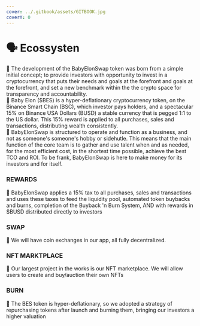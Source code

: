 ```yaml
---
cover: ../.gitbook/assets/GITBOOK.jpg
coverY: 0
---
```


# 🗣 Ecossysten

:tada: The development of the BabyElonSwap token was born from a simple initial concept; to provide investors with opportunity to invest in a cryptocurrency that puts their needs and goals at the forefront and goals at the forefront, and set a new benchmark within the the crypto space for transparency and accountability.\
:tada: Baby Elon ($BES) is a hyper-deflationary cryptocurrency token, on the Binance Smart Chain (BSC), which investor pays holders, and a spectacular 15% on Binance USA Dollars (BUSD) a stable currency that is pegged 1:1 to the US dollar. This 15% reward is applied to all purchases, sales and transactions, distributing wealth consistently.\
:tada: BabyElonSwap is structured to operate and function as a business, and not as someone's someone's hobby or sidehutle. This means that the main function of the core team is to gather and use talent when and as needed, for the most efficient cost, in the shortest time possible, achieve the best TCO and ROI. To be frank, BabyElonSwap is here to make money for its investors and for itself.

### REWARDS

:tada: BabyElonSwap applies a 15% tax to all purchases, sales and transactions and uses these taxes to feed the liquidity pool, automated token buybacks and burns, completion of the Buyback 'n Burn System, AND with rewards in $BUSD distributed directly to investors

### SWAP

:tada: We will have coin exchanges in our app, all fully decentralized.

### NFT MARKTPLACE

:tada: Our largest project in the works is our NFT marketplace. We will allow users to create and buy/auction their own NFTs

### BURN

:tada: The BES token is hyper-deflationary, so we adopted a strategy of repurchasing tokens after launch and burning them, bringing our investors a higher valuation

###
